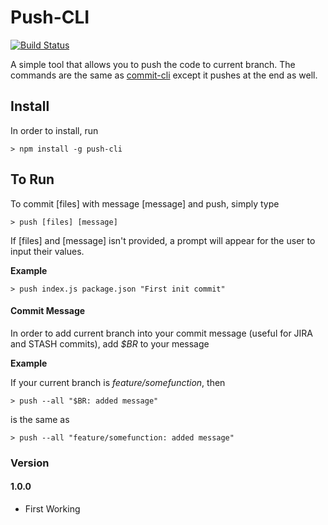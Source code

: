 # Push-CLI 

[![Build Status](https://travis-ci.org/joeyism/node-push-cli.svg)](https://travis-ci.org/joeyism/node-push-cli)

A simple tool that allows you to push the code to current branch. The commands are the same as [commit-cli](https://github.com/joeyism/node-commit-cli/) except it pushes at the end as well.

## Install
In order to install, run

    > npm install -g push-cli

## To Run
To commit [files] with message [message] and push, simply type

    > push [files] [message]

If [files] and [message] isn't provided, a prompt will appear for the user to input their values.

**Example**

    > push index.js package.json "First init commit"

#### Commit Message
In order to add current branch into your commit message (useful for JIRA and STASH commits), add *$BR* to your message

**Example**

If your current branch is *feature/somefunction*, then

    > push --all "$BR: added message"

is the same as

    > push --all "feature/somefunction: added message"

### Version
#### 1.0.0
* First Working 
